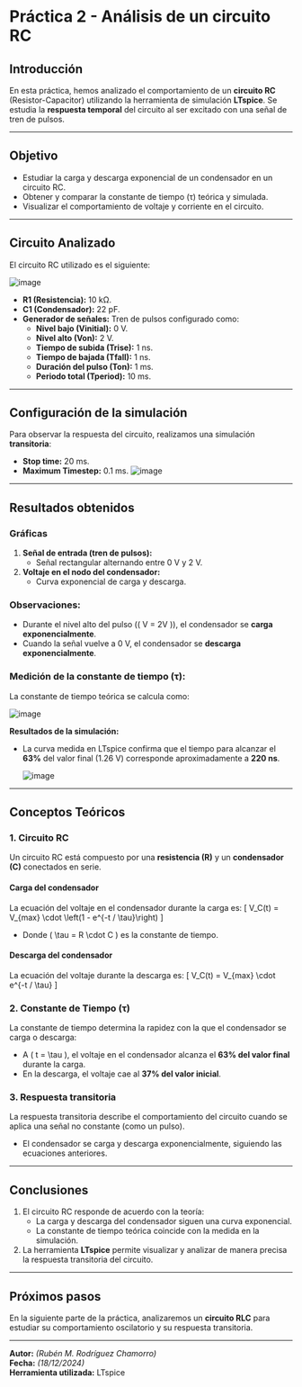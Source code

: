# Práctica 2 - Análisis de un circuito RC

## **Introducción**
En esta práctica, hemos analizado el comportamiento de un **circuito RC** (Resistor-Capacitor) utilizando la herramienta de simulación **LTspice**. Se estudia la **respuesta temporal** del circuito al ser excitado con una señal de tren de pulsos.

---

## **Objetivo**
- Estudiar la carga y descarga exponencial de un condensador en un circuito RC.
- Obtener y comparar la constante de tiempo (τ) teórica y simulada.
- Visualizar el comportamiento de voltaje y corriente en el circuito.

---

## **Circuito Analizado**
El circuito RC utilizado es el siguiente:

![image](https://github.com/user-attachments/assets/9a1ba785-75ef-40f7-bd74-4663a22e2346)


- **R1 (Resistencia):** 10 kΩ.
- **C1 (Condensador):** 22 pF.
- **Generador de señales:** Tren de pulsos configurado como:
  - **Nivel bajo (Vinitial):** 0 V.
  - **Nivel alto (Von):** 2 V.
  - **Tiempo de subida (Trise):** 1 ns.
  - **Tiempo de bajada (Tfall):** 1 ns.
  - **Duración del pulso (Ton):** 1 ms.
  - **Periodo total (Tperiod):** 10 ms.


---

## **Configuración de la simulación**
Para observar la respuesta del circuito, realizamos una simulación **transitoria**:
- **Stop time:** 20 ms.
- **Maximum Timestep:** 0.1 ms.
![image](https://github.com/user-attachments/assets/981ea8d7-9f96-4b87-8297-44e03e2b17b7)

---

## **Resultados obtenidos**
### **Gráficas**
1. **Señal de entrada (tren de pulsos):**
   - Señal rectangular alternando entre 0 V y 2 V.
2. **Voltaje en el nodo del condensador:**
   - Curva exponencial de carga y descarga.

### **Observaciones:**
- Durante el nivel alto del pulso (\( V = 2V \)), el condensador se **carga exponencialmente**.
- Cuando la señal vuelve a 0 V, el condensador se **descarga exponencialmente**.

### **Medición de la constante de tiempo (τ):**
La constante de tiempo teórica se calcula como:

![image](https://github.com/user-attachments/assets/830084e5-0aab-44c1-9169-9c3c2d987586)


**Resultados de la simulación:**
- La curva medida en LTspice confirma que el tiempo para alcanzar el **63%** del valor final (1.26 V) corresponde aproximadamente a **220 ns**.

  ![image](https://github.com/user-attachments/assets/d5e2d401-7b42-4d86-8cd0-151fde461903)


---

## **Conceptos Teóricos**

### **1. Circuito RC**
Un circuito RC está compuesto por una **resistencia (R)** y un **condensador (C)** conectados en serie.

#### **Carga del condensador**
La ecuación del voltaje en el condensador durante la carga es:
\[
V_C(t) = V_{max} \cdot \left(1 - e^{-t / \tau}\right)
\]
- Donde \( \tau = R \cdot C \) es la constante de tiempo.

#### **Descarga del condensador**
La ecuación del voltaje durante la descarga es:
\[
V_C(t) = V_{max} \cdot e^{-t / \tau}
\]

### **2. Constante de Tiempo (τ)**
La constante de tiempo determina la rapidez con la que el condensador se carga o descarga:
- A \( t = \tau \), el voltaje en el condensador alcanza el **63% del valor final** durante la carga.
- En la descarga, el voltaje cae al **37% del valor inicial**.

### **3. Respuesta transitoria**
La respuesta transitoria describe el comportamiento del circuito cuando se aplica una señal no constante (como un pulso).
- El condensador se carga y descarga exponencialmente, siguiendo las ecuaciones anteriores.

---

## **Conclusiones**
1. El circuito RC responde de acuerdo con la teoría:
   - La carga y descarga del condensador siguen una curva exponencial.
   - La constante de tiempo teórica coincide con la medida en la simulación.
2. La herramienta **LTspice** permite visualizar y analizar de manera precisa la respuesta transitoria del circuito.

---

## **Próximos pasos**
En la siguiente parte de la práctica, analizaremos un **circuito RLC** para estudiar su comportamiento oscilatorio y su respuesta transitoria.

---

**Autor:** *(Rubén M. Rodríguez Chamorro)*  
**Fecha:** *(18/12/2024)*  
**Herramienta utilizada:** LTspice
